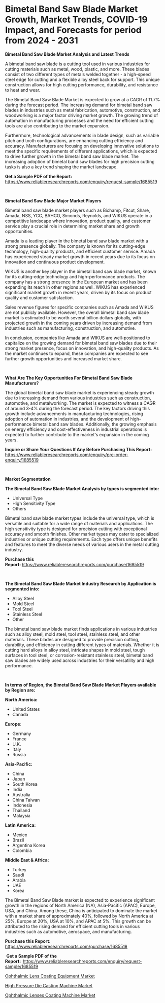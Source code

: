 <p><h1>Bimetal Band Saw Blade Market Growth, Market Trends, COVID-19 Impact, and Forecasts for period from 2024 - 2031</h1></p><p><strong>Bimetal Band Saw Blade Market Analysis and Latest Trends</strong></p>
<p><p>A bimetal band saw blade is a cutting tool used in various industries for cutting materials such as metal, wood, plastic, and more. These blades consist of two different types of metals welded together - a high-speed steel edge for cutting and a flexible alloy steel back for support. This unique construction allows for high cutting performance, durability, and resistance to heat and wear.</p><p>The Bimetal Band Saw Blade Market is expected to grow at a CAGR of 11.7% during the forecast period. The increasing demand for bimetal band saw blades in industries such as metal fabrication, automotive, construction, and woodworking is a major factor driving market growth. The growing trend of automation in manufacturing processes and the need for efficient cutting tools are also contributing to the market expansion.</p><p>Furthermore, technological advancements in blade design, such as variable pitch and tooth configurations, are enhancing cutting efficiency and accuracy. Manufacturers are focusing on developing innovative solutions to meet the specific requirements of different applications, which is expected to drive further growth in the bimetal band saw blade market. The increasing adoption of bimetal band saw blades for high precision cutting tasks is also a key trend shaping the market landscape.</p></p>
<p><strong>Get a Sample PDF of the Report:&nbsp;</strong> <a href="https://www.reliableresearchreports.com/enquiry/request-sample/1685519">https://www.reliableresearchreports.com/enquiry/request-sample/1685519</a></p>
<p>&nbsp;</p>
<p><strong>Bimetal Band Saw Blade Major Market Players</strong></p>
<p><p>Bimetal band saw blade market players such as Bichamp, Fitcut, Share, Amada, NSS, YCC, BAHCO, Simonds, Reynolds, and WIKUS operate in a competitive landscape where innovation, product quality, and customer service play a crucial role in determining market share and growth opportunities.</p><p>Amada is a leading player in the bimetal band saw blade market with a strong presence globally. The company is known for its cutting-edge technology, high-quality products, and efficient customer service. Amada has experienced steady market growth in recent years due to its focus on innovation and continuous product development.</p><p>WIKUS is another key player in the bimetal band saw blade market, known for its cutting-edge technology and high-performance products. The company has a strong presence in the European market and has been expanding its reach in other regions as well. WIKUS has experienced significant market growth in recent years, driven by its focus on product quality and customer satisfaction.</p><p>Sales revenue figures for specific companies such as Amada and WIKUS are not publicly available. However, the overall bimetal band saw blade market is estimated to be worth several billion dollars globally, with projected growth in the coming years driven by increasing demand from industries such as manufacturing, construction, and automotive.</p><p>In conclusion, companies like Amada and WIKUS are well-positioned to capitalize on the growing demand for bimetal band saw blades due to their strong market presence, focus on innovation, and high-quality products. As the market continues to expand, these companies are expected to see further growth opportunities and increased market share.</p></p>
<p>&nbsp;</p>
<p><strong>What Are The Key Opportunities For Bimetal Band Saw Blade Manufacturers?</strong></p>
<p><p>The global bimetal band saw blade market is experiencing steady growth due to increasing demand from various industries such as construction, automotive, and metalworking. The market is expected to witness a CAGR of around 3-4% during the forecast period. The key factors driving this growth include advancements in manufacturing technologies, rising adoption of automation in industries, and the development of high-performance bimetal band saw blades. Additionally, the growing emphasis on energy efficiency and cost-effectiveness in industrial operations is expected to further contribute to the market's expansion in the coming years.</p></p>
<p><strong>Inquire or Share Your Questions If Any Before Purchasing This Report:</strong> <a href="https://www.reliableresearchreports.com/enquiry/pre-order-enquiry/1685519">https://www.reliableresearchreports.com/enquiry/pre-order-enquiry/1685519</a></p>
<p>&nbsp;</p>
<p><strong>Market Segmentation</strong></p>
<p><strong>The Bimetal Band Saw Blade Market Analysis by types is segmented into:</strong></p>
<p><ul><li>Universal Type</li><li>High Sensitivity Type</li><li>Others</li></ul></p>
<p><p>Bimetal band saw blade market types include the universal type, which is versatile and suitable for a wide range of materials and applications. The high sensitivity type is designed for precision cutting with exceptional accuracy and smooth finishes. Other market types may cater to specialized industries or unique cutting requirements. Each type offers unique benefits and features to meet the diverse needs of various users in the metal cutting industry.</p></p>
<p><strong>Purchase this Report:&nbsp;</strong><a href="https://www.reliableresearchreports.com/purchase/1685519">https://www.reliableresearchreports.com/purchase/1685519</a></p>
<p>&nbsp;</p>
<p><strong>The Bimetal Band Saw Blade Market Industry Research by Application is segmented into:</strong></p>
<p><ul><li>Alloy Steel</li><li>Mold Steel</li><li>Tool Steel</li><li>Stainless Steel</li><li>Other</li></ul></p>
<p><p>The bimetal band saw blade market finds applications in various industries such as alloy steel, mold steel, tool steel, stainless steel, and other materials. These blades are designed to provide precision cutting, durability, and efficiency in cutting different types of materials. Whether it is cutting hard alloys in alloy steel, intricate shapes in mold steel, tough surfaces in tool steel, or corrosion-resistant stainless steel, bimetal band saw blades are widely used across industries for their versatility and high performance.</p></p>
<p>&nbsp;</p>
<p><strong>In terms of Region, the Bimetal Band Saw Blade Market Players available by Region are:</strong></p>
<p>
    <p> <strong> North America: </strong>
        <ul>
            <li>United States</li>
            <li>Canada</li>
        </ul>
        </p> 
    <p> <strong> Europe: </strong>
        <ul>
            <li>Germany</li>
            <li>France</li>
            <li>U.K.</li>
            <li>Italy</li>
            <li>Russia</li>
        </ul>
        </p> 
    <p> <strong> Asia-Pacific: </strong>
        <ul>
            <li>China</li>
            <li>Japan</li>
            <li>South Korea</li>
            <li>India</li>
            <li>Australia</li>
            <li>China Taiwan</li>
            <li>Indonesia</li>
            <li>Thailand</li>
            <li>Malaysia</li>
        </ul>
        </p> 
    <p> <strong> Latin America: </strong>
        <ul>
            <li>Mexico</li>
            <li>Brazil</li>
            <li>Argentina Korea</li>
            <li>Colombia</li>
        </ul>
        </p> 
    <p> <strong> Middle East & Africa: </strong>
        <ul>
            <li>Turkey</li>
            <li>Saudi</li>
            <li>Arabia</li>
            <li>UAE</li>
            <li>Korea</li>
        </ul>
    </p>
    </p>
<p><p>The Bimetal Band Saw Blade market is expected to experience significant growth in the regions of North America (NA), Asia-Pacific (APAC), Europe, USA, and China. Among these, China is anticipated to dominate the market with a market share of approximately 40%, followed by North America at 25%, Europe at 20%, USA at 10%, and APAC at 5%. This growth can be attributed to the rising demand for efficient cutting tools in various industries such as automotive, aerospace, and manufacturing.</p></p>
<p><strong>Purchase this Report: </strong><a href="https://www.reliableresearchreports.com/purchase/1685519">https://www.reliableresearchreports.com/purchase/1685519</a></p>
<p>&nbsp;<strong>Get a Sample PDF of the Report:&nbsp;&nbsp;</strong><a href="https://www.reliableresearchreports.com/enquiry/request-sample/1685519">https://www.reliableresearchreports.com/enquiry/request-sample/1685519</a></p>
<p><strong></strong></p>
<p><p><a href="https://view.publitas.com/reportprime-1/ophthalmic-lens-coating-equipment-market-a-comprehensive-report-of-its-market-share-growth-trends-2023-2030/">Ophthalmic Lens Coating Equipment Market</a></p><p><a href="https://view.publitas.com/reportprime-1/high-pressure-die-casting-machine-market-size-share-trends-analysis-report-by-application-regional-outlook-competitive-strategies-and-segment-forecasts-2023-2030/">High Pressure Die Casting Machine Market</a></p><p><a href="https://view.publitas.com/reportprime-1/insights-into-ophthalmic-lenses-coating-machine-market-size-analysing-market-share-trends-and-growth-from-2023-to-2030/">Ophthalmic Lenses Coating Machine Market</a></p></p>
